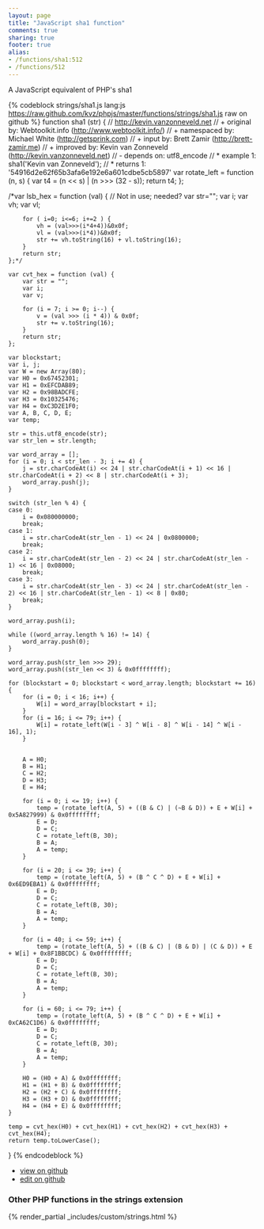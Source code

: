 ```yaml
---
layout: page
title: "JavaScript sha1 function"
comments: true
sharing: true
footer: true
alias:
- /functions/sha1:512
- /functions/512
---
```

<!-- Generated by Rakefile:build -->
A JavaScript equivalent of PHP's sha1

{% codeblock strings/sha1.js lang:js https://raw.github.com/kvz/phpjs/master/functions/strings/sha1.js raw on github %}
function sha1 (str) {
    // http://kevin.vanzonneveld.net
    // +   original by: Webtoolkit.info (http://www.webtoolkit.info/)
    // + namespaced by: Michael White (http://getsprink.com)
    // +      input by: Brett Zamir (http://brett-zamir.me)
    // +   improved by: Kevin van Zonneveld (http://kevin.vanzonneveld.net)
    // -    depends on: utf8_encode
    // *     example 1: sha1('Kevin van Zonneveld');
    // *     returns 1: '54916d2e62f65b3afa6e192e6a601cdbe5cb5897'
    var rotate_left = function (n, s) {
        var t4 = (n << s) | (n >>> (32 - s));
        return t4;
    };

/*var lsb_hex = function (val) { // Not in use; needed?
        var str="";
        var i;
        var vh;
        var vl;

        for ( i=0; i<=6; i+=2 ) {
            vh = (val>>>(i*4+4))&0x0f;
            vl = (val>>>(i*4))&0x0f;
            str += vh.toString(16) + vl.toString(16);
        }
        return str;
    };*/

    var cvt_hex = function (val) {
        var str = "";
        var i;
        var v;

        for (i = 7; i >= 0; i--) {
            v = (val >>> (i * 4)) & 0x0f;
            str += v.toString(16);
        }
        return str;
    };

    var blockstart;
    var i, j;
    var W = new Array(80);
    var H0 = 0x67452301;
    var H1 = 0xEFCDAB89;
    var H2 = 0x98BADCFE;
    var H3 = 0x10325476;
    var H4 = 0xC3D2E1F0;
    var A, B, C, D, E;
    var temp;

    str = this.utf8_encode(str);
    var str_len = str.length;

    var word_array = [];
    for (i = 0; i < str_len - 3; i += 4) {
        j = str.charCodeAt(i) << 24 | str.charCodeAt(i + 1) << 16 | str.charCodeAt(i + 2) << 8 | str.charCodeAt(i + 3);
        word_array.push(j);
    }

    switch (str_len % 4) {
    case 0:
        i = 0x080000000;
        break;
    case 1:
        i = str.charCodeAt(str_len - 1) << 24 | 0x0800000;
        break;
    case 2:
        i = str.charCodeAt(str_len - 2) << 24 | str.charCodeAt(str_len - 1) << 16 | 0x08000;
        break;
    case 3:
        i = str.charCodeAt(str_len - 3) << 24 | str.charCodeAt(str_len - 2) << 16 | str.charCodeAt(str_len - 1) << 8 | 0x80;
        break;
    }

    word_array.push(i);

    while ((word_array.length % 16) != 14) {
        word_array.push(0);
    }

    word_array.push(str_len >>> 29);
    word_array.push((str_len << 3) & 0x0ffffffff);

    for (blockstart = 0; blockstart < word_array.length; blockstart += 16) {
        for (i = 0; i < 16; i++) {
            W[i] = word_array[blockstart + i];
        }
        for (i = 16; i <= 79; i++) {
            W[i] = rotate_left(W[i - 3] ^ W[i - 8] ^ W[i - 14] ^ W[i - 16], 1);
        }


        A = H0;
        B = H1;
        C = H2;
        D = H3;
        E = H4;

        for (i = 0; i <= 19; i++) {
            temp = (rotate_left(A, 5) + ((B & C) | (~B & D)) + E + W[i] + 0x5A827999) & 0x0ffffffff;
            E = D;
            D = C;
            C = rotate_left(B, 30);
            B = A;
            A = temp;
        }

        for (i = 20; i <= 39; i++) {
            temp = (rotate_left(A, 5) + (B ^ C ^ D) + E + W[i] + 0x6ED9EBA1) & 0x0ffffffff;
            E = D;
            D = C;
            C = rotate_left(B, 30);
            B = A;
            A = temp;
        }

        for (i = 40; i <= 59; i++) {
            temp = (rotate_left(A, 5) + ((B & C) | (B & D) | (C & D)) + E + W[i] + 0x8F1BBCDC) & 0x0ffffffff;
            E = D;
            D = C;
            C = rotate_left(B, 30);
            B = A;
            A = temp;
        }

        for (i = 60; i <= 79; i++) {
            temp = (rotate_left(A, 5) + (B ^ C ^ D) + E + W[i] + 0xCA62C1D6) & 0x0ffffffff;
            E = D;
            D = C;
            C = rotate_left(B, 30);
            B = A;
            A = temp;
        }

        H0 = (H0 + A) & 0x0ffffffff;
        H1 = (H1 + B) & 0x0ffffffff;
        H2 = (H2 + C) & 0x0ffffffff;
        H3 = (H3 + D) & 0x0ffffffff;
        H4 = (H4 + E) & 0x0ffffffff;
    }

    temp = cvt_hex(H0) + cvt_hex(H1) + cvt_hex(H2) + cvt_hex(H3) + cvt_hex(H4);
    return temp.toLowerCase();
}
{% endcodeblock %}

 - [view on github](https://github.com/kvz/phpjs/blob/master/functions/strings/sha1.js)
 - [edit on github](https://github.com/kvz/phpjs/edit/master/functions/strings/sha1.js)

### Other PHP functions in the strings extension
{% render_partial _includes/custom/strings.html %}
